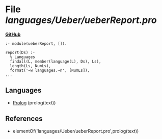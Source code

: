 # File _languages/Ueber/ueberReport.pro_
**[GitHub](https://github.com/softlang/yas/blob/master/languages/Ueber/ueberReport.pro)**
```
:- module(ueberReport, []).

report(Ds) :-
  % Languages
  findall(L, member(language(L), Ds), Ls),
  length(Ls, NumLs),  
  format('~w languages.~n', [NumLs]),
...
```

## Languages
* [Prolog](../languages/Prolog.md) (prolog(text))

## References
* elementOf('languages/Ueber/ueberReport.pro',prolog(text))
